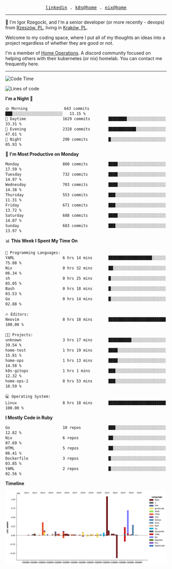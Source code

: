 <p align="center">
  <samp>
    <a href="https://www.linkedin.com/in/ajgon">linkedin</a> .
    <a href="https://github.com/deedee-ops/k8s-gitops">k8s@home</a> .
    <a href="https://github.com/deedee-ops/nixlab">nix@home</a>
  </samp>
</p>

----------------------------------------------------------------

:wave: I'm Igor Rzegocki, and I'm a senior developer (or more recently - devops) from [Rzeszów, PL](https://en.wikipedia.org/wiki/Rzesz%C3%B3w), living in [Kraków, PL](https://en.wikipedia.org/wiki/Krak%C3%B3w).

Welcome to my coding space, where I put all of my thoughts an ideas into a project regardless of whether they are good or not.

I'm a member of [Home Operations](https://discord.gg/home-operations). A discord community focused on helping others with their kubernetes (or nix) homelab. You can contact me frequently here.

----------------------------------------------------------------

<!--START_SECTION:waka-->
![Code Time](http://img.shields.io/badge/Code%20Time-329%20hrs%208%20mins-blue)

![Lines of code](https://img.shields.io/badge/From%20Hello%20World%20I%27ve%20Written-4.1%20million%20lines%20of%20code-blue)

**I'm a Night 🦉** 

```text
🌞 Morning                643 commits         ███░░░░░░░░░░░░░░░░░░░░░░   13.15 % 
🌆 Daytime                1629 commits        ████████░░░░░░░░░░░░░░░░░   33.31 % 
🌃 Evening                2328 commits        ████████████░░░░░░░░░░░░░   47.61 % 
🌙 Night                  290 commits         █░░░░░░░░░░░░░░░░░░░░░░░░   05.93 % 
```
📅 **I'm Most Productive on Monday** 

```text
Monday                   860 commits         ████░░░░░░░░░░░░░░░░░░░░░   17.59 % 
Tuesday                  732 commits         ████░░░░░░░░░░░░░░░░░░░░░   14.97 % 
Wednesday                703 commits         ████░░░░░░░░░░░░░░░░░░░░░   14.38 % 
Thursday                 553 commits         ███░░░░░░░░░░░░░░░░░░░░░░   11.31 % 
Friday                   671 commits         ███░░░░░░░░░░░░░░░░░░░░░░   13.72 % 
Saturday                 688 commits         ████░░░░░░░░░░░░░░░░░░░░░   14.07 % 
Sunday                   683 commits         ███░░░░░░░░░░░░░░░░░░░░░░   13.97 % 
```


📊 **This Week I Spent My Time On** 

```text
💬 Programming Languages: 
YAML                     6 hrs 14 mins       ███████████████████░░░░░░   75.08 % 
Nix                      0 hrs 32 mins       ██░░░░░░░░░░░░░░░░░░░░░░░   06.34 % 
sh                       0 hrs 25 mins       █░░░░░░░░░░░░░░░░░░░░░░░░   05.05 % 
Bash                     0 hrs 18 mins       █░░░░░░░░░░░░░░░░░░░░░░░░   03.53 % 
Go                       0 hrs 14 mins       █░░░░░░░░░░░░░░░░░░░░░░░░   02.88 % 

🔥 Editors: 
Neovim                   8 hrs 18 mins       █████████████████████████   100.00 % 

🐱‍💻 Projects: 
unknown                  3 hrs 17 mins       ██████████░░░░░░░░░░░░░░░   39.54 % 
home-test                1 hrs 19 mins       ████░░░░░░░░░░░░░░░░░░░░░   15.81 % 
home-ops                 1 hrs 13 mins       ████░░░░░░░░░░░░░░░░░░░░░   14.58 % 
k8s-gitops               1 hrs 1 mins        ███░░░░░░░░░░░░░░░░░░░░░░   12.32 % 
home-ops-2               0 hrs 53 mins       ███░░░░░░░░░░░░░░░░░░░░░░   10.59 % 

💻 Operating System: 
Linux                    8 hrs 18 mins       █████████████████████████   100.00 % 
```

**I Mostly Code in Ruby** 

```text
Go                       10 repos            ███░░░░░░░░░░░░░░░░░░░░░░   12.82 % 
Nix                      6 repos             ██░░░░░░░░░░░░░░░░░░░░░░░   07.69 % 
HTML                     5 repos             ██░░░░░░░░░░░░░░░░░░░░░░░   06.41 % 
Dockerfile               3 repos             █░░░░░░░░░░░░░░░░░░░░░░░░   03.85 % 
YAML                     2 repos             █░░░░░░░░░░░░░░░░░░░░░░░░   02.56 % 
```



**Timeline**

![Lines of Code chart](https://raw.githubusercontent.com/ajgon/ajgon/master/assets/bar_graph.png)


<!--END_SECTION:waka-->
